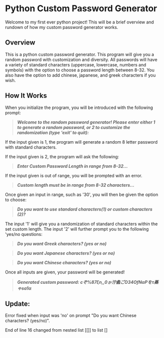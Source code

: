 # Python Custom Password Generator 

Welcome to my first ever python project! This will be a brief overview and rundown of how my custom password generator works.

## Overview

This is a python custom password generator. This program will give you a random password with customization and diversity. All passwords will have a variety of standard characters (uppercase, lowercase, numbers and symbols) with the option to choose a password length between 8-32.
You also have the option to add chinese, japanese, and greek characters if you wish.

## How It Works

When you initialize the program, you will be introduced with the following prompt:

> ***Welcome to the random password generator! Please enter either 1 to generate a random password, or 2 to customize the randomization (type 'exit' to quit):***

If the input given is 1, the program will generate a random 8 letter password with standard characters.

If the input given is 2, the program will ask the following:


> ***Enter Custom Password Length in range from 8-32...***

If the input given is out of range, you will be prompted with an error.

> ***Custom length must be in range from 8-32 characters...***

Once given an input in range, such as '30', you will then be given the option to choose:

> ***Do you want to use standard characters(1) or custom characters (2)?***

The input '1' will give you a randomization of standard characters within the set custom length.
The input '2' will further prompt you to the following 'yes/no questions:


> ***Do you want Greek characters? (yes or no)***

> ***Do you want Japanese characters? (yes or no)***

> ***Do you want Chinese characters? (yes or no)***

Once all inputs are given, your password will be generated!

> ***Generated custom password: cぞ%87ξn,,0ゕ泞蠡ごO34OfNαPをτ蘽ゃsa1α***



## Update: 

Error fixed when input was 'no' on prompt "Do you want Chinese characters? (yes/no)". 


End of line 16 changed from nested list [[]] to list []





